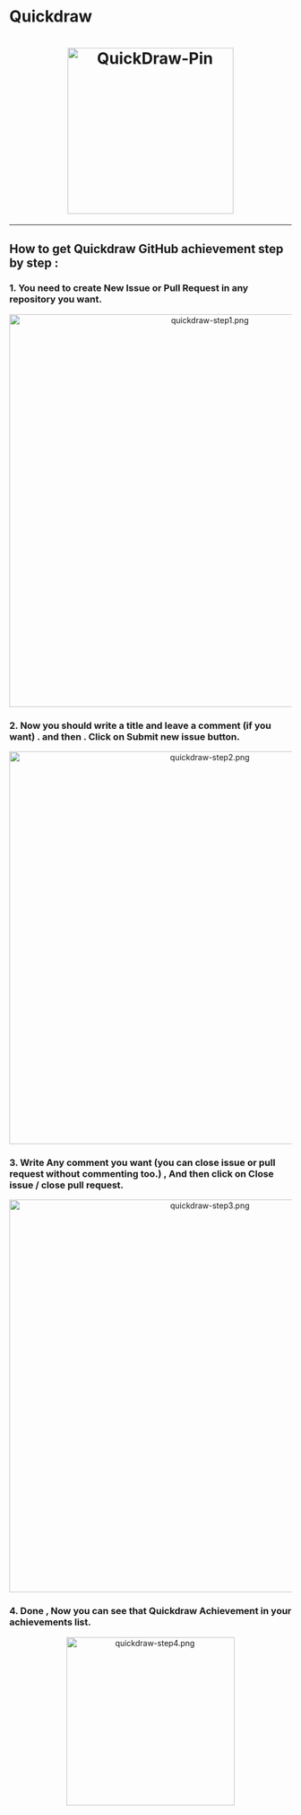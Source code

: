 # Quickdraw

<div align="center">
  <h1>
    <img width="296" src="../badges/Quickdraw.png" alt="QuickDraw-Pin">
  </h1>
</div>

<hr>

## How to get Quickdraw GitHub achievement step by step :

### 1. You need to create New Issue or Pull Request in any repository you want.

<div align="center">
<img width="700" src="../img/quickdraw/quickdraw-step1.png" alt="quickdraw-step1.png">
</div>

### 2. Now you should write a title and leave a comment (if you want) . and then . Click on Submit new issue button.

<div align="center">
<img width="700" src="../img/quickdraw/quickdraw-step2.png" alt="quickdraw-step2.png">
</div>

### 3. Write Any comment you want (you can close issue or pull request without commenting too.) , And then click on Close issue / close pull request. 

<div align="center">
<img width="700" src="../img/quickdraw/quickdraw-step3.png" alt="quickdraw-step3.png">
</div>

### 4. Done , Now you can see that Quickdraw Achievement in your achievements list.

<div align="center">
<img width="300" src="../img/quickdraw/quickdraw-step4.png" alt="quickdraw-step4.png">
</div>
